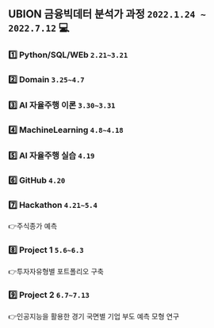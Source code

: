 ## UBION 금융빅데터 분석가 과정 `2022.1.24 ~ 2022.7.12` 💻

### 1️⃣ Python/SQL/WEb  `2.21~3.21`

### 2️⃣ Domain `3.25~4.7`

### 3️⃣ AI 자율주행 이론 `3.30~3.31`

### 4️⃣ MachineLearning  `4.8~4.18`

### 5️⃣ AI 자율주행 실습 `4.19`

### 6️⃣ GitHub `4.20`

### 7️⃣ Hackathon  `4.21~5.4`  
👉주식종가 예측  

### 8️⃣ Project 1 `5.6~6.3`   
👉투자자유형별 포트폴리오 구축

### 9️⃣ Project 2 `6.7~7.13`  
👉인공지능을 활용한 경기 국면별 기업 부도 예측 모형 연구
